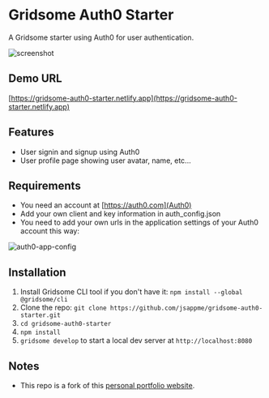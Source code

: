 # Gridsome Auth0 Starter

A Gridsome starter using Auth0 for user authentication.

![screenshot](https://raw.githubusercontent.com/jsappme/gridsome-auth0-starter/master/screenshot.png)

## Demo URL

[https://gridsome-auth0-starter.netlify.app](https://gridsome-auth0-starter.netlify.app)

## Features

- User signin and signup using Auth0
- User profile page showing user avatar, name, etc...

## Requirements

- You need an account at [https://auth0.com](Auth0)
- Add your own client and key information in auth_config.json
- You need to add your own urls in the application settings of your Auth0 account this way:

![auth0-app-config](https://raw.githubusercontent.com/jsappme/gridsome-auth0-starter/master/auth0-app-config.png)

## Installation

1. Install Gridsome CLI tool if you don't have it: `npm install --global @gridsome/cli`
1. Clone the repo: `git clone https://github.com/jsappme/gridsome-auth0-starter.git`
1. `cd gridsome-auth0-starter`
1. `npm install`
1. `gridsome develop` to start a local dev server at `http://localhost:8080`

## Notes

 - This repo is a fork of this [personal portfolio website](https://github.com/drehimself/gridsome-portfolio-starter).
